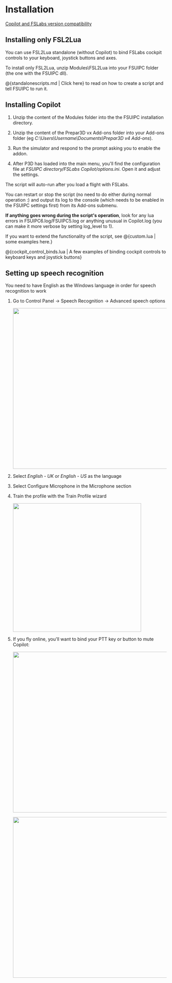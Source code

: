 # Installation

<a href="https://forums.flightsimlabs.com/index.php?/topic/25298-copilot-lua-script/&tab=comments#comment-194432">Copilot and FSLabs version compatibility</a>

## Installing only FSL2Lua

You can use FSL2Lua standalone (without Copilot) to bind FSLabs cockpit controls to your keyboard, joystick buttons and axes.

To install only FSL2Lua, unzip Modules\FSL2Lua into your FSUIPC folder (the one with the FSUIPC dll).

@{standalonescripts.md | Click here} to read on how to create a script and tell FSUIPC to run it.

## Installing Copilot

1. Unzip the content of the Modules folder into the the FSUIPC installation directory.

2. Unzip the content of the Prepar3D vx Add-ons folder into your Add-ons folder (eg *C:\Users\Username\Documents\Prepar3D v4 Add-ons*).

3. Run the simulator and respond to the prompt asking you to enable the addon.

4. After P3D has loaded into the main menu, you'll find the configuration file at *FSUIPC directory/FSLabs Copilot/options.ini*. Open it and adjust the settings.

The script will auto-run after you load a flight with FSLabs.

You can restart or stop the script (no need to do either during normal operation :) and output its log to the console (which needs to be enabled in the FSUIPC settings first) from its Add-ons submenu.

**If anything goes wrong during the script's operation**, look for any lua errors in FSUIPC6.log/FSUIPC5.log or anything unusual in Copilot.log (you can make it more verbose by setting log_level to 1).

If you want to extend the functionality of the script, see @{custom.lua | some examples here.}

@{cockpit_control_binds.lua | A few examples of binding cockpit controls to keyboard keys and joystick buttons}

## Setting up speech recognition

You need to have English as the Windows language in order for speech recognition to work  

1. Go to Control Panel -> Speech Recognition -> Advanced speech options <p><img src="../img/recosetup1.jpg" width="500px"></p>

2. Select *English - UK* or *English - US* as the language

3. Select Configure Microphone in the Microphone section

4. Train the profile with the Train Profile wizard <p><img src="../img/recosetup2.jpg" width="400px"></p>

5. If you fly online, you'll want to bind your PTT key or button to mute Copilot: <p><img src="../img/mutekey.png" width="500px"></p> <p><img src="../img/mutebutton.png" width="500px"></p>

